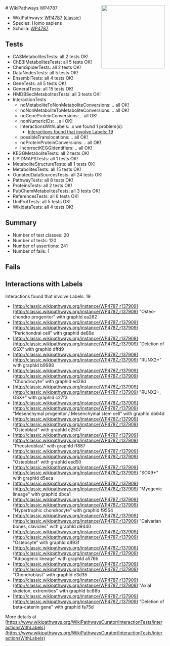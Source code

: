<img style="float: right; width: 200px" src="https://upload.wikimedia.org/wikipedia/commons/thumb/8/83/Wplogo_with_text_500.png/640px-Wplogo_with_text_500.png" />
# WikiPathways WP4787

* WikiPathways: [WP4787](https://wikipathways.org/pathways/WP4787) ([classic](https://classic.wikipathways.org/instance/WP4787))
* Species: Homo sapiens
* Scholia: [WP4787](https://scholia.toolforge.org/wikipathways/WP4787)
## Tests
* CASMetabolitesTests: all 2 tests OK!
* ChEBIMetabolitesTests: all 5 tests OK!
* ChemSpiderTests: all 2 tests OK!
* DataNodesTests: all 5 tests OK!
* EnsemblTests: all 4 tests OK!
* GeneTests: all 5 tests OK!
* GeneralTests: all 15 tests OK!
* HMDBSecMetabolitesTests: all 3 tests OK!
* InteractionTests
    * noMetaboliteToNonMetaboliteConversions: .. all OK!
    * noNonMetaboliteToMetaboliteConversions: .. all OK!
    * noGeneProteinConversions: .. all OK!
    * nonNumericIDs: .. all OK!
    * interactionsWithLabels: .x we found 1 problem(s):
        * [Interactions found that involve Labels: 19](#fe97a8c1)
    * possibleTranslocations: .. all OK!
    * noProteinProteinConversions: .. all OK!
    * incorrectKEGGIdentifiers: .. all OK!
* KEGGMetaboliteTests: all 2 tests OK!
* LIPIDMAPSTests: all 1 tests OK!
* MetaboliteStructureTests: all 1 tests OK!
* MetabolitesTests: all 15 tests OK!
* OudatedDataSourcesTests: all 24 tests OK!
* PathwayTests: all 8 tests OK!
* ProteinsTests: all 2 tests OK!
* PubChemMetabolitesTests: all 3 tests OK!
* ReferencesTests: all 6 tests OK!
* UniProtTests: all 5 tests OK!
* WikidataTests: all 4 tests OK!


## Summary

* Number of test classes: 20
* Number of tests: 120
* Number of assertions: 241
* Number of fails: 1

## Fails

<a name="fe97a8c1" />

## Interactions with Labels

Interactions found that involve Labels: 19

* [http://classic.wikipathways.org/instance/WP4787_r137909](http://classic.wikipathways.org/instance/WP4787_r137909) "Osteo-chondro progenitor" with graphId ea262
* [http://classic.wikipathways.org/instance/WP4787_r137909](http://classic.wikipathways.org/instance/WP4787_r137909) "Perichondral cell" with graphId de89e
* [http://classic.wikipathways.org/instance/WP4787_r137909](http://classic.wikipathways.org/instance/WP4787_r137909) "Deletion of OSX" with graphId dffd9
* [http://classic.wikipathways.org/instance/WP4787_r137909](http://classic.wikipathways.org/instance/WP4787_r137909) "RUNX2+" with graphId b9988
* [http://classic.wikipathways.org/instance/WP4787_r137909](http://classic.wikipathways.org/instance/WP4787_r137909) "Chondrocyte" with graphId ed28d
* [http://classic.wikipathways.org/instance/WP4787_r137909](http://classic.wikipathways.org/instance/WP4787_r137909) "RUNX2+, OSX+" with graphId c27f3
* [http://classic.wikipathways.org/instance/WP4787_r137909](http://classic.wikipathways.org/instance/WP4787_r137909) "Mesenchymal progenitor /
Mesenchymal stem cell" with graphId db64d
* [http://classic.wikipathways.org/instance/WP4787_r137909](http://classic.wikipathways.org/instance/WP4787_r137909) "Osteoblast" with graphId c2507
* [http://classic.wikipathways.org/instance/WP4787_r137909](http://classic.wikipathways.org/instance/WP4787_r137909) "Preosteoblast" with graphId ff887
* [http://classic.wikipathways.org/instance/WP4787_r137909](http://classic.wikipathways.org/instance/WP4787_r137909) "Osteoblast" with graphId eed50
* [http://classic.wikipathways.org/instance/WP4787_r137909](http://classic.wikipathways.org/instance/WP4787_r137909) "SOX9+" with graphId d5eca
* [http://classic.wikipathways.org/instance/WP4787_r137909](http://classic.wikipathways.org/instance/WP4787_r137909) "Myogenic lineage" with graphId dbca1
* [http://classic.wikipathways.org/instance/WP4787_r137909](http://classic.wikipathways.org/instance/WP4787_r137909) "Hypertrophic chondrocyte" with graphId f9554
* [http://classic.wikipathways.org/instance/WP4787_r137909](http://classic.wikipathways.org/instance/WP4787_r137909) "Calvarian bones, clavicles" with graphId d9440
* [http://classic.wikipathways.org/instance/WP4787_r137909](http://classic.wikipathways.org/instance/WP4787_r137909) "Osteocyte" with graphId d893f
* [http://classic.wikipathways.org/instance/WP4787_r137909](http://classic.wikipathways.org/instance/WP4787_r137909) "Adipogenic lineage" with graphId a576b
* [http://classic.wikipathways.org/instance/WP4787_r137909](http://classic.wikipathways.org/instance/WP4787_r137909) "Chondroblast" with graphId e3d35
* [http://classic.wikipathways.org/instance/WP4787_r137909](http://classic.wikipathways.org/instance/WP4787_r137909) "Axial skeleton, extremities" with graphId bc86b
* [http://classic.wikipathways.org/instance/WP4787_r137909](http://classic.wikipathways.org/instance/WP4787_r137909) "Deletion of beta-catenin gene" with graphId fa75d


More details at [https://www.wikipathways.org/WikiPathwaysCurator/InteractionTests/interactionsWithLabels](https://www.wikipathways.org/WikiPathwaysCurator/InteractionTests/interactionsWithLabels)

